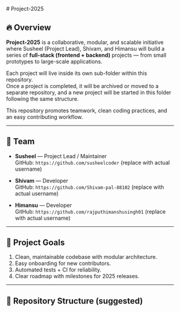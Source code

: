 
<div  style="background-image: url('image.png'); background-size: cover; padding: 30px; border-radius: 15px;">
# Project-2025

<!-- ![Project-2025](image.png) -->

## 🔥 Overview
**Project-2025** is a collaborative, modular, and scalable initiative where Susheel (Project Lead), Shivam, and Himansu will build a series of **full-stack (frontend + backend)** projects — from small prototypes to large-scale applications.

Each project will live inside its own sub-folder within this repository.  
Once a project is completed, it will be archived or moved to a separate repository, and a new project will be started in this folder following the same structure.

This repository promotes teamwork, clean coding practices, and an easy contributing workflow.


---

## 👥 Team
- **Susheel** — Project Lead / Maintainer  
  GitHub: `https://github.com/susheelcoder` (replace with actual username)

- **Shivam** — Developer  
  GitHub: `https://github.com/Shivam-pal-88102` (replace with actual username)

- **Himansu** — Developer  
  GitHub: `https://github.com/rajputhimanshusingh01` (replace with actual username)



---

## 🧭 Project Goals
1. Clean, maintainable codebase with modular architecture.  
2. Easy onboarding for new contributors.  
3. Automated tests + CI for reliability.  
4. Clear roadmap with milestones for 2025 releases.

---

## 📁 Repository Structure (suggested)




</div>



